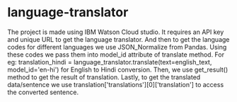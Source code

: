 # language-translator
The project is made using IBM Watson Cloud studio.
It requires an API key and unique URL to get the language translator.
And then to get the language codes for different languages we use JSON_Normalize from Pandas.
Using these codes we pass them into model_id attribute of translate method. 
For eg: translation_hindi = language_translator.translate(text=english_text, model_id='en-hi') for English to Hindi conversion.
Then, we use get_result() method to get the result of translation.
Lastly, to get the translated data/sentence we use translation['translations'][0]['translation'] to access the converted sentence.
